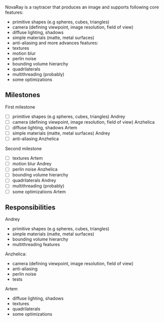 NovaRay is a raytracer that produces an image and supports following core features:
- primitive shapes (e.g spheres, cubes, triangles)
- camera (defining viewpoint, image resolution, field of view)
- diffuse lighting, shadows
- simple materials (matte, metal surfaces)
- anti-aliasing
and more advances features:
- textures
- motion blur
- perlin noise
- bounding volume hierarchy
- quadrilaterals
- multithreading (probably)
- some optimizations

## Milestones

First milestone

- [ ] primitive shapes (e.g spheres, cubes, triangles) Andrey
- [ ] camera (defining viewpoint, image resolution, field of view) Anzhelica
- [ ] diffuse lighting, shadows Artem
- [ ] simple materials (matte, metal surfaces) Andrey
- [ ] anti-aliasing Anzhelica

Second milestone

- [ ] textures Artem
- [ ] motion blur Andrey
- [ ] perlin noise Anzhelica
- [ ] bounding volume hierarchy
- [ ] quadrilaterals Andrey
- [ ] multithreading (probably)
- [ ] some optimizations Artem

## Responsibilities

Andrey
- primitive shapes (e.g spheres, cubes, triangles)
- simple materials (matte, metal surfaces)
- bounding volume hierarchy
- multithreading features

Anzhelica:
- camera (defining viewpoint, image resolution, field of view)
- anti-aliasing
- perlin noise
- tests

Artem
- diffuse lighting, shadows
- textures
- quadrilaterals
- some optimizations
